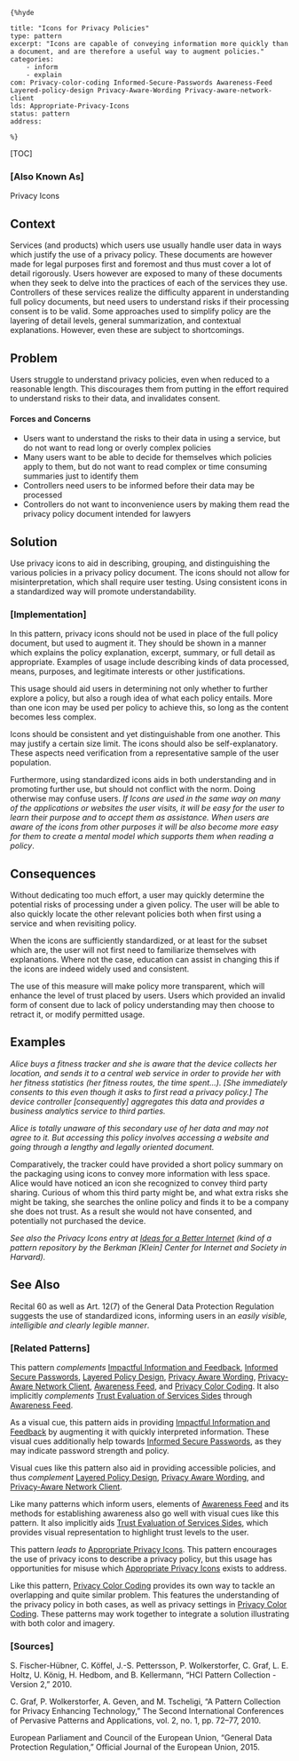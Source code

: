     {%hyde

    title: "Icons for Privacy Policies"
    type: pattern
    excerpt: "Icons are capable of conveying information more quickly than a document, and are therefore a useful way to augment policies."
    categories:
        - inform
        - explain
    com: Privacy-color-coding Informed-Secure-Passwords Awareness-Feed Layered-policy-design Privacy-Aware-Wording Privacy-aware-network-client
    lds: Appropriate-Privacy-Icons
    status: pattern
    address:

    %}

[TOC]

### [Also Known As]
<!-- All other names the pattern is known by.-->

Privacy Icons

## Context
<!-- The situations in which the pattern may apply.-->
<!-- Aspects which constrain the solution, but are not modified by it. They affect the impact of different forces.-->

Services (and products) which users use usually handle user data in ways which justify the use of a privacy policy. These documents are however made for legal purposes first and foremost and thus must cover a lot of detail rigorously. Users however are exposed to many of these documents when they seek to delve into the practices of each of the services they use. Controllers of these services realize the difficulty apparent in understanding full policy documents, but need users to understand risks if their processing consent is to be valid. Some approaches used to simplify policy are the layering of detail levels, general summarization, and contextual explanations. However, even these are subject to shortcomings.

## Problem
<!-- The problem a pattern addresses, including a list of forces describing why a problem might be difficult to solve.-->

Users struggle to understand privacy policies, even when reduced to a reasonable length. This discourages them from putting in the effort required to understand risks to their data, and invalidates consent.

#### Forces and Concerns
<!-- Implications in this problem which affect the appropriateness of a solution, and are affected by this pattern.-->
<!-- Forces should be highly visible for easy reference, where less obvious a dedicated section is recommended.-->
- Users want to understand the risks to their data in using a service, but do not want to read long or overly complex policies
- Many users want to be able to decide for themselves which policies apply to them, but do not want to read complex or time consuming summaries just to identify them
- Controllers need users to be informed before their data may be processed
- Controllers do not want to inconvenience users by making them read the privacy policy document intended for lawyers

## Solution
<!-- A concise description of how the pattern addresses the problem.-->

Use privacy icons to aid in describing, grouping, and distinguishing the various policies in a privacy policy document. The icons should not allow for misinterpretation, which shall require user testing. Using consistent icons in a standardized way will promote understandability.

<!--### [Structure]-->
<!--A detailed specification of the structural aspects of the pattern. A class diagram if applicable.-->



### [Implementation]
<!--Guidelines for implementing the pattern; code fragments; suggested PETS; policy fragments.-->

In this pattern, privacy icons should not be used in place of the full policy document, but used to augment it. They should be shown in a manner which explains the policy explanation, excerpt, summary, or full detail as appropriate. Examples of usage include describing kinds of data processed, means, purposes, and legitimate interests or other justifications.

This usage should aid users in determining not only whether to further explore a policy, but also a rough idea of what each policy entails. More than one icon may be used per policy to achieve this, so long as the content becomes less complex.

Icons should be consistent and yet distinguishable from one another. This may justify a certain size limit. The icons should also be self-explanatory. These aspects need verification from a representative sample of the user population.

Furthermore, using standardized icons aids in both understanding and in promoting further use, but should not conflict with the norm. Doing otherwise may confuse users. _If Icons are used in the same way on many of the applications or websites the user visits, it will be easy for the user to learn their purpose and to accept them as assistance. When users are aware of the icons from other purposes it will be also become more easy for them to create a mental model which supports them when reading a policy_.

## Consequences
<!--The advantages (benefits) and disadvantages (liabilities) of applying the pattern.-->

Without dedicating too much effort, a user may quickly determine the potential risks of processing under a given policy. The user will be able to also quickly locate the other relevant policies both when first using a service and when revisiting policy.

When the icons are sufficiently standardized, or at least for the subset which are, the user will not first need to familiarize themselves with explanations. Where not the case, education can assist in changing this if the icons are indeed widely used and consistent.

The use of this measure will make policy more transparent, which will enhance the level of trust placed by users. Users which provided an invalid form of consent due to lack of policy understanding may then choose to retract it, or modify permitted usage.

<!--### [Constraints]-->
<!-- limitations as a consequence of applying the pattern.-->



## Examples
<!--Motivational example to see how the pattern is applied.-->

_Alice buys a fitness tracker and she is aware that the device collects her location, and sends it to a central web service in order to provide her with her fitness statistics (her fitness routes, the time spent...). [She immediately consents to this even though it asks to first read a privacy policy.] The device controller [consequently] aggregates this data and provides a business analytics service to third parties._

_Alice is totally unaware of this secondary use of her data and may not agree to it. But accessing this policy involves accessing a website and going through a lengthy and legally oriented document._

Comparatively, the tracker could have provided a short policy summary on the packaging using icons to convey more information with less space. Alice would have noticed an icon she recognized to convey third party sharing. Curious of whom this third party might be, and what extra risks she might be taking, she searches the online policy and finds it to be a company she does not trust. As a result she would not have consented, and potentially not purchased the device.

_See also the Privacy Icons entry at [Ideas for a Better Internet](https://cyber.harvard.edu/i4bi/Privacy_Icons) (kind of a pattern repository by the Berkman [Klein] Center for Internet and Society in Harvard)._

<!--### [Known Uses]-->
<!-- Pointers to various applications of the pattern.-->



## See Also
<!-- Any pointers to relevant information, not contained in the subfields below.-->

Recital 60 as well as Art. 12(7) of the General Data Protection Regulation suggests the use of standardized icons, informing users in an _easily visible, intelligible and clearly legible manner_.

### [Related Patterns]
<!-- Supporting and conflicting patterns-->

This pattern _complements_ [Impactful Information and Feedback](Impactful-Information-and-Feedback), [Informed Secure Passwords](Informed-Secure-Passwords), [Layered Policy Design](Layered-policy-design), [Privacy Aware Wording](Privacy-Aware-Wording), [Privacy-Aware Network Client](Privacy-aware-network-client), [Awareness Feed](Awareness-Feed), and [Privacy Color Coding](Privacy-color-coding). It also implicitly _complements_ [Trust Evaluation of Services Sides](Trust-Evaluation-of-Services-Sides) through [Awareness Feed](Awareness-Feed).

As a visual cue, this pattern aids in providing [Impactful Information and Feedback](Impactful-Information-and-Feedback) by augmenting it with quickly interpreted information. These visual cues additionally help towards [Informed Secure Passwords](Informed-Secure-Passwords), as they may indicate password strength and policy.

Visual cues like this pattern also aid in providing accessible policies, and thus _complement_ [Layered Policy Design](Layered-policy-design), [Privacy Aware Wording](Privacy-Aware-Wording), and [Privacy-Aware Network Client](Privacy-aware-network-client).

Like many patterns which inform users, elements of [Awareness Feed](Awareness-Feed) and its methods for establishing awareness also go well with visual cues like this pattern. It also implicitly aids [Trust Evaluation of Services Sides](Trust-Evaluation-of-Services-Sides), which provides visual representation to highlight trust levels to the user.

This pattern _leads to_ [Appropriate Privacy Icons](Appropriate-Privacy-Icons). This pattern encourages the use of privacy icons to describe a privacy policy, but this usage has opportunities for misuse which [Appropriate Privacy Icons](Appropriate-Privacy-Icons) exists to address.

Like this pattern, [Privacy Color Coding](Privacy-color-coding) provides its own way to tackle an overlapping and quite similar problem. This features the understanding of the privacy policy in both cases, as well as privacy settings in [Privacy Color Coding](Privacy-color-coding). These patterns may work together to integrate a solution illustrating with both color and imagery.

### [Sources]
<!-- References to the original source of the pattern.-->

S. Fischer-Hübner, C. Köffel, J.-S. Pettersson, P. Wolkerstorfer, C. Graf, L. E. Holtz, U. König, H. Hedbom, and B. Kellermann, “HCI Pattern Collection - Version 2,” 2010.

C. Graf, P. Wolkerstorfer, A. Geven, and M. Tscheligi, “A Pattern Collection for Privacy Enhancing Technology,” The Second International Conferences of Pervasive Patterns and Applications, vol. 2, no. 1, pp. 72–77, 2010.

European Parliament and Council of the European Union, “General Data Protection Regulation,” Official Journal of the European Union, 2015.

<!--## General Comments-->
<!-- Separate discussion on the pattern.-->



<!--## Tags-->
<!-- User definable descriptors for additional correlation.-->





